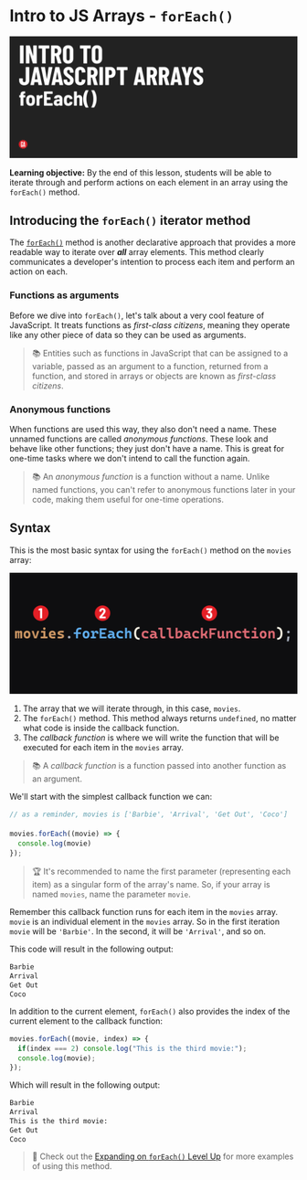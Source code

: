 # Intro to JS Arrays - `forEach()`

![Hero image](./assets/hero.png)

**Learning objective:** By the end of this lesson, students will be able to iterate through and perform actions on each element in an array using the `forEach()` method.

## Introducing the `forEach()` iterator method

The [`forEach()`](https://developer.mozilla.org/en-US/docs/Web/JavaScript/Reference/Global_Objects/Array/forEach) method is another declarative approach that provides a more readable way to iterate over ***all*** array elements. This method clearly communicates a developer's intention to process each item and perform an action on each.

### Functions as arguments

Before we dive into `forEach()`, let's talk about a very cool feature of JavaScript. It treats functions as *first-class citizens*, meaning they operate like any other piece of data so they can be used as arguments.

> 📚 Entities such as functions in JavaScript that can be assigned to a variable, passed as an argument to a function, returned from a function, and stored in arrays or objects are known as *first-class citizens*.

### Anonymous functions

When functions are used this way, they also don't need a name. These unnamed functions are called *anonymous functions*. These look and behave like other functions; they just don't have a name. This is great for one-time tasks where we don't intend to call the function again.

> 📚 An *anonymous function* is a function without a name. Unlike named functions, you can't refer to anonymous functions later in your code, making them useful for one-time operations.

## Syntax

This is the most basic syntax for using the `forEach()` method on the `movies` array:

![A line of code reading: movies.forEach(callbackFunction);. Elements of the code are numbered: 1) movies, 2) .forEach(), 3) the callback function.](assets/foreach-syntax.png)

1) The array that we will iterate through, in this case, `movies`.
2) The `forEach()` method. This method always returns `undefined`, no matter what code is inside the callback function.
3) The *callback function* is where we will write the function that will be executed for each item in the `movies` array.

> 📚 A *callback function* is a function passed into another function as an argument. 

We'll start with the simplest callback function we can:

```js
// as a reminder, movies is ['Barbie', 'Arrival', 'Get Out', 'Coco']

movies.forEach((movie) => {
  console.log(movie)
});
```

> 🏆 It's recommended to name the first parameter (representing each item) as a singular form of the array's name. So, if your array is named `movies`, name the parameter `movie`.

Remember this callback function runs for each item in the `movies` array. `movie` is an individual element in the `movies` array. So in the first iteration `movie` will be `'Barbie'`. In the second, it will be `'Arrival'`, and so on.

This code will result in the following output:

```text
Barbie
Arrival
Get Out
Coco
```

In addition to the current element, `forEach()` also provides the index of the current element to the callback function:

```js
movies.forEach((movie, index) => {
  if(index === 2) console.log("This is the third movie:");
  console.log(movie);
});
```

Which will result in the following output:

```
Barbie
Arrival
This is the third movie:
Get Out
Coco
```

> 🚀 Check out the [Expanding on `forEach()` Level Up](../level-up/expanding-on-forEach.md) for more examples of using this method.
